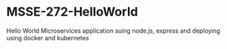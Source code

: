 # MSSE-272-HelloWorld
Hello World Microservices application suing node.js, express and deploying using docker and kubernetes
